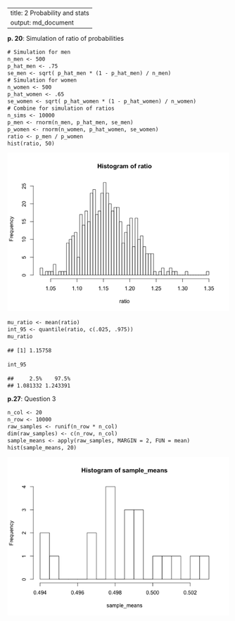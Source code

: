 <table>
<tbody>
<tr class="odd">
<td>title: 2 Probability and stats</td>
</tr>
<tr class="even">
<td>output: md_document</td>
</tr>
</tbody>
</table>

**p. 20**: Simulation of ratio of probabilities

    # Simulation for men
    n_men <- 500
    p_hat_men <- .75
    se_men <- sqrt( p_hat_men * (1 - p_hat_men) / n_men)
    # Simulation for women
    n_women <- 500
    p_hat_women <- .65
    se_women <- sqrt( p_hat_women * (1 - p_hat_women) / n_women)
    # Combine for simulation of ratios
    n_sims <- 10000
    p_men <- rnorm(n_men, p_hat_men, se_men)
    p_women <- rnorm(n_women, p_hat_women, se_women)
    ratio <- p_men / p_women
    hist(ratio, 50)

![](2_files/figure-markdown_strict/unnamed-chunk-1-1.png)

    mu_ratio <- mean(ratio)
    int_95 <- quantile(ratio, c(.025, .975))
    mu_ratio

    ## [1] 1.15758

    int_95

    ##     2.5%    97.5% 
    ## 1.081332 1.243391

**p.27**: Question 3

    n_col <- 20
    n_row <- 10000
    raw_samples <- runif(n_row * n_col)
    dim(raw_samples) <- c(n_row, n_col)
    sample_means <- apply(raw_samples, MARGIN = 2, FUN = mean)
    hist(sample_means, 20)

![](2_files/figure-markdown_strict/unnamed-chunk-2-1.png)
